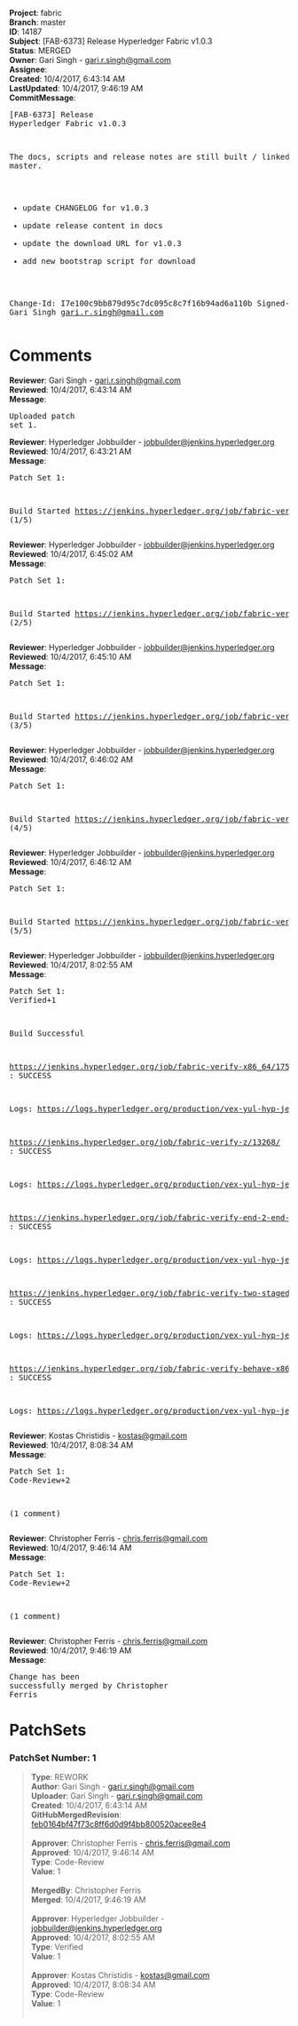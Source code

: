 <strong>Project</strong>: fabric<br><strong>Branch</strong>: master<br><strong>ID</strong>: 14187<br><strong>Subject</strong>: [FAB-6373] Release Hyperledger Fabric v1.0.3<br><strong>Status</strong>: MERGED<br><strong>Owner</strong>: Gari Singh - gari.r.singh@gmail.com<br><strong>Assignee</strong>:<br><strong>Created</strong>: 10/4/2017, 6:43:14 AM<br><strong>LastUpdated</strong>: 10/4/2017, 9:46:19 AM<br><strong>CommitMessage</strong>:<br><pre>[FAB-6373] Release Hyperledger Fabric v1.0.3

The docs, scripts and release notes are still
built / linked to master.

* update CHANGELOG for v1.0.3
* update release content in docs
* update the download URL for v1.0.3
* add new bootstrap script for download

Change-Id: I7e100c9bb879d95c7dc095c8c7f16b94ad6a110b
Signed-off-by: Gari Singh <gari.r.singh@gmail.com>
</pre><h1>Comments</h1><strong>Reviewer</strong>: Gari Singh - gari.r.singh@gmail.com<br><strong>Reviewed</strong>: 10/4/2017, 6:43:14 AM<br><strong>Message</strong>: <pre>Uploaded patch set 1.</pre><strong>Reviewer</strong>: Hyperledger Jobbuilder - jobbuilder@jenkins.hyperledger.org<br><strong>Reviewed</strong>: 10/4/2017, 6:43:21 AM<br><strong>Message</strong>: <pre>Patch Set 1:

Build Started https://jenkins.hyperledger.org/job/fabric-verify-z/13268/ (1/5)</pre><strong>Reviewer</strong>: Hyperledger Jobbuilder - jobbuilder@jenkins.hyperledger.org<br><strong>Reviewed</strong>: 10/4/2017, 6:45:02 AM<br><strong>Message</strong>: <pre>Patch Set 1:

Build Started https://jenkins.hyperledger.org/job/fabric-verify-x86_64/17593/ (2/5)</pre><strong>Reviewer</strong>: Hyperledger Jobbuilder - jobbuilder@jenkins.hyperledger.org<br><strong>Reviewed</strong>: 10/4/2017, 6:45:10 AM<br><strong>Message</strong>: <pre>Patch Set 1:

Build Started https://jenkins.hyperledger.org/job/fabric-verify-end-2-end-x86_64/9160/ (3/5)</pre><strong>Reviewer</strong>: Hyperledger Jobbuilder - jobbuilder@jenkins.hyperledger.org<br><strong>Reviewed</strong>: 10/4/2017, 6:46:02 AM<br><strong>Message</strong>: <pre>Patch Set 1:

Build Started https://jenkins.hyperledger.org/job/fabric-verify-two-staged-ci-check-x86_64/345/ (4/5)</pre><strong>Reviewer</strong>: Hyperledger Jobbuilder - jobbuilder@jenkins.hyperledger.org<br><strong>Reviewed</strong>: 10/4/2017, 6:46:12 AM<br><strong>Message</strong>: <pre>Patch Set 1:

Build Started https://jenkins.hyperledger.org/job/fabric-verify-behave-x86_64/11589/ (5/5)</pre><strong>Reviewer</strong>: Hyperledger Jobbuilder - jobbuilder@jenkins.hyperledger.org<br><strong>Reviewed</strong>: 10/4/2017, 8:02:55 AM<br><strong>Message</strong>: <pre>Patch Set 1: Verified+1

Build Successful 

https://jenkins.hyperledger.org/job/fabric-verify-x86_64/17593/ : SUCCESS

Logs: https://logs.hyperledger.org/production/vex-yul-hyp-jenkins-1/fabric-verify-x86_64/17593

https://jenkins.hyperledger.org/job/fabric-verify-z/13268/ : SUCCESS

Logs: https://logs.hyperledger.org/production/vex-yul-hyp-jenkins-1/fabric-verify-z/13268

https://jenkins.hyperledger.org/job/fabric-verify-end-2-end-x86_64/9160/ : SUCCESS

Logs: https://logs.hyperledger.org/production/vex-yul-hyp-jenkins-1/fabric-verify-end-2-end-x86_64/9160

https://jenkins.hyperledger.org/job/fabric-verify-two-staged-ci-check-x86_64/345/ : SUCCESS

Logs: https://logs.hyperledger.org/production/vex-yul-hyp-jenkins-1/fabric-verify-two-staged-ci-check-x86_64/345

https://jenkins.hyperledger.org/job/fabric-verify-behave-x86_64/11589/ : SUCCESS

Logs: https://logs.hyperledger.org/production/vex-yul-hyp-jenkins-1/fabric-verify-behave-x86_64/11589</pre><strong>Reviewer</strong>: Kostas Christidis - kostas@gmail.com<br><strong>Reviewed</strong>: 10/4/2017, 8:08:34 AM<br><strong>Message</strong>: <pre>Patch Set 1: Code-Review+2

(1 comment)</pre><strong>Reviewer</strong>: Christopher Ferris - chris.ferris@gmail.com<br><strong>Reviewed</strong>: 10/4/2017, 9:46:14 AM<br><strong>Message</strong>: <pre>Patch Set 1: Code-Review+2

(1 comment)</pre><strong>Reviewer</strong>: Christopher Ferris - chris.ferris@gmail.com<br><strong>Reviewed</strong>: 10/4/2017, 9:46:19 AM<br><strong>Message</strong>: <pre>Change has been successfully merged by Christopher Ferris</pre><h1>PatchSets</h1><h3>PatchSet Number: 1</h3><blockquote><strong>Type</strong>: REWORK<br><strong>Author</strong>: Gari Singh - gari.r.singh@gmail.com<br><strong>Uploader</strong>: Gari Singh - gari.r.singh@gmail.com<br><strong>Created</strong>: 10/4/2017, 6:43:14 AM<br><strong>GitHubMergedRevision</strong>: [feb0164bf47f73c8ff6d0d9f4bb800520acee8e4](https://github.com/hyperledger/fabric/commit/feb0164bf47f73c8ff6d0d9f4bb800520acee8e4)<br><br><strong>Approver</strong>: Christopher Ferris - chris.ferris@gmail.com<br><strong>Approved</strong>: 10/4/2017, 9:46:14 AM<br><strong>Type</strong>: Code-Review<br><strong>Value</strong>: 1<br><br><strong>MergedBy</strong>: Christopher Ferris<br><strong>Merged</strong>: 10/4/2017, 9:46:19 AM<br><br><strong>Approver</strong>: Hyperledger Jobbuilder - jobbuilder@jenkins.hyperledger.org<br><strong>Approved</strong>: 10/4/2017, 8:02:55 AM<br><strong>Type</strong>: Verified<br><strong>Value</strong>: 1<br><br><strong>Approver</strong>: Kostas Christidis - kostas@gmail.com<br><strong>Approved</strong>: 10/4/2017, 8:08:34 AM<br><strong>Type</strong>: Code-Review<br><strong>Value</strong>: 1<br><br></blockquote>